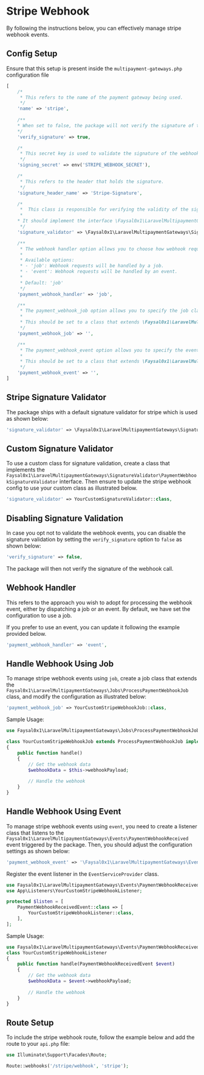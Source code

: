 # Stripe Webhook

By following the instructions below, you can effectively manage stripe webhook events.

## Config Setup

Ensure that this setup is present inside the `multipayment-gateways.php` configuration file

```php
[
    /*
     * This refers to the name of the payment gateway being used.
     */
    'name' => 'stripe',
    
    /**
    * When set to false, the package will not verify the signature of the webhook call.
    */
    'verify_signature' => true,

    /*
     * This secret key is used to validate the signature of the webhook call.
     */
    'signing_secret' => env('STRIPE_WEBHOOK_SECRET'),

    /*
     * This refers to the header that holds the signature.
     */
    'signature_header_name' => 'Stripe-Signature',

    /*
     *  This class is responsible for verifying the validity of the signature header.
     *
    * It should implement the interface \Faysal0x1\LaravelMultipaymentGateways\SignatureValidator\PaymentWebhookSignatureValidator.
     */
    'signature_validator' => \Faysal0x1\LaravelMultipaymentGateways\SignatureValidator\DefaultSignatureValidator::class,

    /**
     * The webhook handler option allows you to choose how webhook requests are handled in your application.
     *
     * Available options:
     * - 'job': Webhook requests will be handled by a job.
     * - 'event': Webhook requests will be handled by an event.
     *
     * Default: 'job'
     */
    'payment_webhook_handler' => 'job',

    /**
     * The payment_webhook_job option allows you to specify the job class that will be used to process webhook requests for payment methods.
     *
     * This should be set to a class that extends \Faysal0x1\LaravelMultipaymentGateways\Jobs\ProcessPaymentWebhookJob.
     */
    'payment_webhook_job' => '',

    /**
     * The payment_webhook_event option allows you to specify the event class that will be used to process webhook requests for payment methods.
     *
     * This should be set to a class that extends \Faysal0x1\LaravelMultipaymentGateways\Events\PaymentWebhookReceivedEvent.
     */
    'payment_webhook_event' => '',
]
```

## Stripe Signature Validator 
The package ships with a default signature validator for stripe which is used as shown below:

```php
'signature_validator' => \Faysal0x1\LaravelMultipaymentGateways\SignatureValidator\DefaultSignatureValidator::class,
```

## Custom Signature Validator 
To use a custom class for signature validation, create a class that implements the `Faysal0x1\LaravelMultipaymentGateways\SignatureValidator\PaymentWebhookSignatureValidator` interface. Then ensure to update the stripe webhook config to use your custom class as illustrated below.

```php
'signature_validator' => YourCustomSignatureValidator::class,
```

## Disabling Signature Validation
In case you opt not to validate the webhook events, you can disable the signature validation by setting the `verify_signature` option to `false` as shown below:

```php
'verify_signature' => false,
```
The package will then not verify the signature of the webhook call.

## Webhook Handler

This refers to the approach you wish to adopt for processing the webhook event, either by dispatching a job or an event. By default, we have set the configuration to use a job.

If you prefer to use an event, you can update it following the example provided below.

```php
'payment_webhook_handler' => 'event',
```

## Handle Webhook Using Job
To manage stripe webhook events using `job`, create a job class that extends the `Faysal0x1\LaravelMultipaymentGateways\Jobs\ProcessPaymentWebhookJob` class, and modify the configuration as illustrated below:

```php
'payment_webhook_job' => YourCustomStripeWebhookJob::class,
```

Sample Usage:

```php
use Faysal0x1\LaravelMultipaymentGateways\Jobs\ProcessPaymentWebhookJob;

class YourCustomStripeWebhookJob extends ProcessPaymentWebhookJob implements ShouldQueue
{
    public function handle()
    {
        // Get the webhook data
        $webhookData = $this->webhookPayload;
        
        // Handle the webhook
    }
}
```

## Handle Webhook Using Event
To manage stripe webhook events using `event`, you need to create a listener class that listens to the `Faysal0x1\LaravelMultipaymentGateways\Events\PaymentWebhookReceived` event triggered by the package. Then, you should adjust the configuration settings as shown below:

```php
'payment_webhook_event' => '\Faysal0x1\LaravelMultipaymentGateways\Events\PaymentWebhookReceivedEvent',
```

Register the event listener in the `EventServiceProvider` class.

```php
use Faysal0x1\LaravelMultipaymentGateways\Events\PaymentWebhookReceivedEvent;
use App\Listeners\YourCustomStripeWebhookListener;

protected $listen = [
    PaymentWebhookReceivedEvent::class => [
        YourCustomStripeWebhookListener::class,
    ],
];
```

Sample Usage:

```php
use Faysal0x1\LaravelMultipaymentGateways\Events\PaymentWebhookReceivedEvent;
class YourCustomStripeWebhookListener
{
    public function handle(PaymentWebhookReceivedEvent $event)
    {
        // Get the webhook data
        $webhookData = $event->webhookPayload;
      
        // Handle the webhook
    }
}
```

## Route Setup
To include the stripe webhook route, follow the example below and add the route to your `api.php` file:

```php
use Illuminate\Support\Facades\Route;

Route::webhooks('/stripe/webhook', 'stripe');
```
